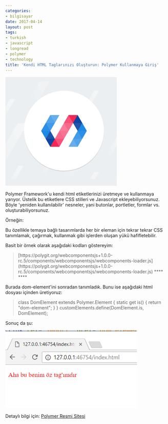 ```yaml
---
categories:
- bilgisayar
date: 2017-04-14
layout: post
tags:
- turkish
- javascript
- longread
- polymer
- technology
title: 'Kendi HTML Taglarınızı Oluşturun: Polymer Kullanmaya Giriş'
---
```


![polymer_logo](/images/polymer_logo.png)

Polymer Framework'u kendi html etiketlerinizi üretmeye ve kullanmaya yarıyor. Üstelik bu etiketlere CSS stilleri ve Javascript ekleyebiliyorsunuz. Böyle 'yeniden kullanılabilir' nesneler, yani butonlar, portletler, formlar vs. oluşturabiliyorsunuz.

Örneğin:

> <benim-obicim-tagim></benim-obicim-tagim>
> 
> <yenieklebutonu renk='mavi' id='cabbar'></yenieklebutonu>

Bu özellikle temaya bağlı tasarımlarda her bir eleman için tekrar tekrar CSS tanımlamak, çağırmak, kullanmak gibi işlerden oluşan yükü hafifletebilir.

Basit bir örnek olarak aşağıdaki kodları göstereyim:

> <!DOCTYPE html> <html lang="en"> <head> [https://polygit.org/webcomponentsjs+1.0.0-rc.5/components/webcomponentsjs/webcomponents-loader.js](https://polygit.org/webcomponentsjs+1.0.0-rc.5/components/webcomponentsjs/webcomponents-loader.js)
> 
> <!-- Polymer nesnemizi aşağıdaki gibi çağırıyoruz html içinden html:)--> **<link rel="import" href="dom-element.html">** </head> <body>
> 
> <!-- Aşağıdaki elemanın adını keyfimize göre veriyoruz --> **<dom-element></dom-element>** </body> </html>

Burada dom-element'ini sonradan tanımladık. Bunu ise aşağıdaki html dosyası içinden üretiyoruz:

> <link rel="import" href="https://polygit.org/polymer+2.0.0-rc.2/components/polymer/polymer-element.html">
> 
> <dom-module id="**dom-element**"> <template>
> 
> **<style>** **.kirmizi{** **color:red;** **}** **</style>**
> 
> **<p class="kirmizi">Aha bu benim öz tag'ımdır</p>** </template>
> 
> class DomElement extends Polymer.Element { static get is() { return "dom-element"; } } customElements.define(DomElement.is, DomElement);
> 
> </dom-module>

Sonuç da şu:

![polymer](/images/polymer.png)

Detaylı bilgi için: [Polymer Resmi Sitesi](https://www.polymer-project.org/)

